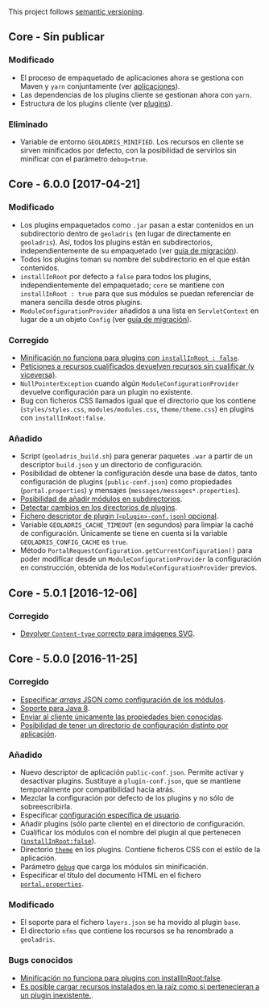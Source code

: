 This project follows [semantic versioning](http://semver.org).

## Core - Sin publicar

### Modificado

* El proceso de empaquetado de aplicaciones ahora se gestiona con Maven y `yarn` conjuntamente (ver [aplicaciones](../dev/apps.md)).
* Las dependencias de los plugins cliente se gestionan ahora con `yarn`.
* Estructura de los plugins cliente (ver [plugins](../dev/plugins.md)).

### Eliminado

* Variable de entorno `GEOLADRIS_MINIFIED`. Los recursos en cliente se sirven minificados por defecto, con la posibilidad de servirlos sin minificar con el parámetro `debug=true`.

## Core - 6.0.0 [2017-04-21]

### Modificado

* Los plugins empaquetados como `.jar` pasan a estar contenidos en un subdirectorio dentro de `geoladris` (en lugar de directamente en `geoladris`). Así, todos los plugins están en subdirectorios, independientemente de su empaquetado (ver [guía de migración](../dev/migrate.md)).
* Todos los plugins toman su nombre del subdirectorio en el que están contenidos.
* `installInRoot` por defecto a `false` para todos los plugins, independientemente del empaquetado; `core` se mantiene con `installInRoot : true` para que sus módulos se puedan referenciar de manera sencilla desde otros plugins.
* `ModuleConfigurationProvider` añadidos a una lista en `ServletContext` en lugar de a un objeto `Config` (ver [guía de migración](../dev/migrate.md#ModuleConfigurationProviders)).

### Corregido

* [Minificación no funciona para plugins con `installInRoot : false`](https://github.com/geoladris/geoladris/issues/24).
* [Peticiones a recursos cualificados devuelven recursos sin cualificar (y viceversa)](https://github.com/geoladris/geoladris/issues/26).
* `NullPointerException` cuando algún `ModuleConfigurationProvider` devuelve configuración para un plugin no existente.
* Bug con ficheros CSS llamados igual que el directorio que los contiene (`styles/styles.css`, `modules/modules.css`, `theme/theme.css`) en plugins con `installInRoot:false`.

### Añadido

* Script (`geoladris_build.sh`) para generar paquetes `.war` a partir de un descriptor `build.json` y un directorio de configuración.
* Posibilidad de obtener la configuración desde una base de datos, tanto configuración de plugins (`public-conf.json`) como propiedades (`portal.properties`) y mensajes (`messages/messages*.properties`).
* [Posibilidad de añadir módulos en subdirectorios](https://github.com/geoladris/core/issues/10).
* [Detectar cambios en los directorios de plugins](https://github.com/geoladris/core/issues/33).
* [Fichero descriptor de plugin (`<plugin>-conf.json`) opcional](https://github.com/geoladris/core/issues/36).
* Variable `GEOLADRIS_CACHE_TIMEOUT` (en segundos) para limpiar la caché de configuración. Únicamente se tiene en cuenta si la variable `GEOLADRIS_CONFIG_CACHE` es `true`.
* Método `PortalRequestConfiguration.getCurrentConfiguration()` para poder modificar desde un `ModuleConfigurationProvider` la configuración en construcción, obtenida de los `ModuleConfigurationProvider` previos.

## Core - 5.0.1 [2016-12-06]

### Corregido

* [Devolver `Content-type` correcto para imágenes SVG](https://github.com/geoladris/geoladris/issues/34).

## Core - 5.0.0 [2016-11-25]

### Corregido
* [Especificar _arrays_ JSON como configuración de los módulos](https://github.com/geoladris/geoladris/issues/2).
* [Soporte para Java 8](https://github.com/geoladris/geoladris/issues/20).
* [Enviar al cliente únicamente las propiedades bien conocidas](https://github.com/geoladris/geoladris/issues/8).
* [Posibilidad de tener un directorio de configuración distinto por aplicación](https://github.com/geoladris/core/issues/30).

### Añadido
* Nuevo descriptor de aplicación `public-conf.json`. Permite activar y desactivar plugins. Sustituye a `plugin-conf.json`, que se mantiene temporalmente por compatibilidad hacia atrás.
* Mezclar la configuración por defecto de los plugins y no sólo de sobreescribirla.
* Especificar [configuración específica de usuario](../user/config.md#configuración-específica-de-usuarios).
* Añadir plugins (sólo parte cliente) en el directorio de configuración.
* Cualificar los módulos con el nombre del plugin al que pertenecen ([`installInRoot:false`](../dev/plugins.md)).
* Directorio [`theme`](../dev/plugins.md) en los plugins. Contiene ficheros CSS con el estilo de la aplicación.
* Parámetro [`debug`](minify_js_css.md) que carga los módulos sin minificación.
* Especificar el título del documento HTML en el fichero [`portal.properties`](../user/config.md).

### Modificado
* El soporte para el fichero `layers.json` se ha movido al plugin `base`.
* El directorio `nfms` que contiene los recursos se ha renombrado a `geoladris`.

### Bugs conocidos
* [Minificación no funciona para plugins con installInRoot:false](https://github.com/geoladris/geoladris/issues/24).
* [Es posible cargar recursos instalados en la raíz como si pertenecieran a un plugin inexistente.](https://github.com/geoladris/geoladris/issues/26).
